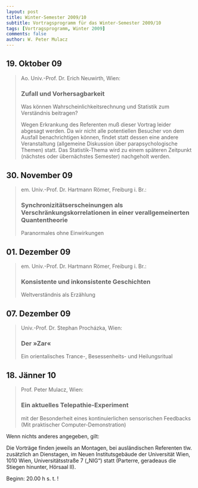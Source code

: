```yaml
---
layout: post
title: Winter-Semester 2009/10
subtitle: Vortragsprogramm für das Winter-Semester 2009/10
tags: [Vortragsprogramm, Winter 2009]
comments: false
author: W. Peter Mulacz
---
```


## 19. Oktober 09
> Ao. Univ.-Prof. Dr. Erich Neuwirth, Wien:
> ### Zufall und Vorhersagbarkeit
> Was können Wahrscheinlichkeitsrechnung und Statistik zum Verständnis beitragen?
> 
>Wegen Erkrankung des Referenten muß dieser Vortrag leider abgesagt werden. Da wir nicht alle potentiellen Besucher von dem Ausfall benachrichtigen können, findet statt dessen eine andere Veranstaltung (allgemeine Diskussion über parapsychologische Themen) statt. Das Statistik-Thema wird zu einem späteren Zeitpunkt (nächstes oder übernächstes Semester) nachgeholt werden.


## 30. November 09
> em. Univ.-Prof. Dr. Hartmann Römer, Freiburg i. Br.:
> ### Synchronizitätserscheinungen als Verschränkungskorrelationen in einer verallgemeinerten Quantentheorie
> Paranormales ohne Einwirkungen


## 01. Dezember 09
> em. Univ.-Prof. Dr. Hartmann Römer, Freiburg i. Br.:
> ### Konsistente und inkonsistente Geschichten
> Weltverständnis als Erzählung


## 07. Dezember 09
> Univ.-Prof. Dr. Stephan Procházka, Wien:
> ### Der »Zar«
> Ein orientalisches Trance-, Besessenheits- und Heilungsritual


## 18. Jänner 10
> Prof. Peter Mulacz, Wien:
> ### Ein aktuelles Telepathie-Experiment
> mit der Besonderheit eines kontinuierlichen sensorischen Feedbacks
> (Mit praktischer Computer-Demonstration)




Wenn nichts anderes angegeben, gilt:

Die Vorträge finden jeweils an Montagen, bei ausländischen Referenten tlw. zusätzlich an Dienstagen, im Neuen Institutsgebäude der Universität Wien,   1010 Wien,   Universitätsstraße 7 („NIG“) statt  (Parterre, geradeaus die Stiegen hinunter, Hörsaal II).


Beginn:   20.00 h s. t. !
